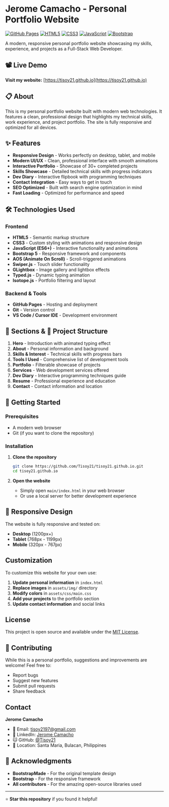 # Jerome Camacho - Personal Portfolio Website

[![GitHub Pages](https://img.shields.io/badge/GitHub%20Pages-Live-brightgreen)](https://tisoy21.github.io/)
[![HTML5](https://img.shields.io/badge/HTML5-E34F26?logo=html5&logoColor=white)](https://developer.mozilla.org/en-US/docs/Web/HTML)
[![CSS3](https://img.shields.io/badge/CSS3-1572B6?logo=css3&logoColor=white)](https://developer.mozilla.org/en-US/docs/Web/CSS)
[![JavaScript](https://img.shields.io/badge/JavaScript-F7DF1E?logo=javascript&logoColor=black)](https://developer.mozilla.org/en-US/docs/Web/JavaScript)
[![Bootstrap](https://img.shields.io/badge/Bootstrap-7952B3?logo=bootstrap&logoColor=white)](https://getbootstrap.com/)

A modern, responsive personal portfolio website showcasing my skills, experience, and projects as a Full-Stack Web Developer.

## 📽️ Live Demo

**Visit my website:** [https://tisoy21.github.io](https://tisoy21.github.io)

## 📋 About

This is my personal portfolio website built with modern web technologies. It features a clean, professional design that highlights my technical skills, work experience, and project portfolio. The site is fully responsive and optimized for all devices.

## ✨ Features

- **Responsive Design** - Works perfectly on desktop, tablet, and mobile
- **Modern UI/UX** - Clean, professional interface with smooth animations
- **Interactive Portfolio** - Showcase of 30+ completed projects
- **Skills Showcase** - Detailed technical skills with progress indicators
- **Dev Diary** - Interactive flipbook with programming techniques
- **Contact Integration** - Easy ways to get in touch
- **SEO Optimized** - Built with search engine optimization in mind
- **Fast Loading** - Optimized for performance and speed

## 🛠️ Technologies Used

### Frontend
- **HTML5** - Semantic markup structure
- **CSS3** - Custom styling with animations and responsive design
- **JavaScript (ES6+)** - Interactive functionality and animations
- **Bootstrap 5** - Responsive framework and components
- **AOS (Animate On Scroll)** - Scroll-triggered animations
- **Swiper.js** - Touch slider functionality
- **GLightbox** - Image gallery and lightbox effects
- **Typed.js** - Dynamic typing animation
- **Isotope.js** - Portfolio filtering and layout

### Backend & Tools
- **GitHub Pages** - Hosting and deployment
- **Git** - Version control
- **VS Code / Cursor IDE** - Development environment

## 🎯 Sections & 📁 Project Structure

1. **Hero** - Introduction with animated typing effect
2. **About** - Personal information and background
3. **Skills & Interest** - Technical skills with progress bars
4. **Tools I Used** - Comprehensive list of development tools
5. **Portfolio** - Filterable showcase of projects
6. **Services** - Web development services offered
7. **Dev Diary** - Interactive programming techniques guide
8. **Resume** - Professional experience and education
9. **Contact** - Contact information and location

## 🚀 Getting Started

### Prerequisites
- A modern web browser
- Git (if you want to clone the repository)

### Installation

1. **Clone the repository**
   ```bash
   git clone https://github.com/Tisoy21/tisoy21.github.io.git
   cd tisoy21.github.io
   ```

2. **Open the website**
   - Simply open `main/index.html` in your web browser
   - Or use a local server for better development experience
  
## 📱 Responsive Design

The website is fully responsive and tested on:
- **Desktop** (1200px+)
- **Tablet** (768px - 1199px)
- **Mobile** (320px - 767px)

## Customization

To customize this website for your own use:

1. **Update personal information** in `index.html`
2. **Replace images** in `assets/img/` directory
3. **Modify colors** in `assets/css/main.css`
4. **Add your projects** to the portfolio section
5. **Update contact information** and social links

## License

This project is open source and available under the [MIT License](LICENSE).

## 🤝 Contributing

While this is a personal portfolio, suggestions and improvements are welcome! Feel free to:
- Report bugs
- Suggest new features
- Submit pull requests
- Share feedback

## Contact

**Jerome Camacho**
- 📧 Email: [tisoy2197@gmail.com](mailto:tisoy2197@gmail.com)
- 💼 LinkedIn: [Jerome Camacho](https://www.linkedin.com/in/jerome-camacho-30a355141/)
- 🐱 GitHub: [@Tisoy21](https://github.com/Tisoy21)
- 📍 Location: Santa Maria, Bulacan, Philippines

## 🙏 Acknowledgments

- **BootstrapMade** - For the original template design
- **Bootstrap** - For the responsive framework
- **All contributors** - For the amazing open-source libraries used

---

⭐ **Star this repository** if you found it helpful!
